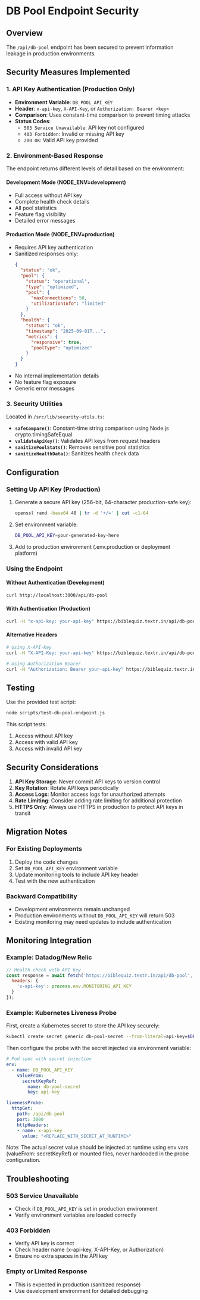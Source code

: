 # DB Pool Endpoint Security

## Overview
The `/api/db-pool` endpoint has been secured to prevent information leakage in production environments.

## Security Measures Implemented

### 1. API Key Authentication (Production Only)
- **Environment Variable**: `DB_POOL_API_KEY`
- **Header**: `x-api-key`, `X-API-Key`, or `Authorization: Bearer <key>`
- **Comparison**: Uses constant-time comparison to prevent timing attacks
- **Status Codes**:
  - `503 Service Unavailable`: API key not configured
  - `403 Forbidden`: Invalid or missing API key
  - `200 OK`: Valid API key provided

### 2. Environment-Based Response
The endpoint returns different levels of detail based on the environment:

#### Development Mode (NODE_ENV=development)
- Full access without API key
- Complete health check details
- All pool statistics
- Feature flag visibility
- Detailed error messages

#### Production Mode (NODE_ENV=production)
- Requires API key authentication
- Sanitized responses only:
  ```json
  {
    "status": "ok",
    "pool": {
      "status": "operational",
      "type": "optimized",
      "pool": {
        "maxConnections": 50,
        "utilizationInfo": "limited"
      }
    },
    "health": {
      "status": "ok",
      "timestamp": "2025-09-01T...",
      "metrics": {
        "responsive": true,
        "poolType": "optimized"
      }
    }
  }
  ```
- No internal implementation details
- No feature flag exposure
- Generic error messages

### 3. Security Utilities
Located in `/src/lib/security-utils.ts`:

- **`safeCompare()`**: Constant-time string comparison using Node.js crypto.timingSafeEqual
- **`validateApiKey()`**: Validates API keys from request headers
- **`sanitizePoolStats()`**: Removes sensitive pool statistics
- **`sanitizeHealthData()`**: Sanitizes health check data

## Configuration

### Setting Up API Key (Production)
1. Generate a secure API key (256-bit, 64-character production-safe key):
   ```bash
   openssl rand -base64 48 | tr -d '+/=' | cut -c1-64
   ```

2. Set environment variable:
   ```bash
   DB_POOL_API_KEY=your-generated-key-here
   ```

3. Add to production environment (.env.production or deployment platform)

### Using the Endpoint

#### Without Authentication (Development)
```bash
curl http://localhost:3000/api/db-pool
```

#### With Authentication (Production)
```bash
curl -H "x-api-key: your-api-key" https://biblequiz.textr.in/api/db-pool
```

#### Alternative Headers
```bash
# Using X-API-Key
curl -H "X-API-Key: your-api-key" https://biblequiz.textr.in/api/db-pool

# Using Authorization Bearer
curl -H "Authorization: Bearer your-api-key" https://biblequiz.textr.in/api/db-pool
```

## Testing
Use the provided test script:
```bash
node scripts/test-db-pool-endpoint.js
```

This script tests:
1. Access without API key
2. Access with valid API key
3. Access with invalid API key

## Security Considerations

1. **API Key Storage**: Never commit API keys to version control
2. **Key Rotation**: Rotate API keys periodically
3. **Access Logs**: Monitor access logs for unauthorized attempts
4. **Rate Limiting**: Consider adding rate limiting for additional protection
5. **HTTPS Only**: Always use HTTPS in production to protect API keys in transit

## Migration Notes

### For Existing Deployments
1. Deploy the code changes
2. Set `DB_POOL_API_KEY` environment variable
3. Update monitoring tools to include API key header
4. Test with the new authentication

### Backward Compatibility
- Development environments remain unchanged
- Production environments without `DB_POOL_API_KEY` will return 503
- Existing monitoring may need updates to include authentication

## Monitoring Integration

### Example: Datadog/New Relic
```javascript
// Health check with API key
const response = await fetch('https://biblequiz.textr.in/api/db-pool', {
  headers: {
    'x-api-key': process.env.MONITORING_API_KEY
  }
});
```

### Example: Kubernetes Liveness Probe

First, create a Kubernetes secret to store the API key securely:
```bash
kubectl create secret generic db-pool-secret --from-literal=api-key=$DB_POOL_API_KEY
```

Then configure the probe with the secret injected via environment variable:
```yaml
# Pod spec with secret injection
env:
  - name: DB_POOL_API_KEY
    valueFrom:
      secretKeyRef:
        name: db-pool-secret
        key: api-key

livenessProbe:
  httpGet:
    path: /api/db-pool
    port: 3000
    httpHeaders:
    - name: x-api-key
      value: "<REPLACE_WITH_SECRET_AT_RUNTIME>"
```
Note: The actual secret value should be injected at runtime using env vars (valueFrom: secretKeyRef) or mounted files, never hardcoded in the probe configuration.

## Troubleshooting

### 503 Service Unavailable
- Check if `DB_POOL_API_KEY` is set in production environment
- Verify environment variables are loaded correctly

### 403 Forbidden
- Verify API key is correct
- Check header name (x-api-key, X-API-Key, or Authorization)
- Ensure no extra spaces in the API key

### Empty or Limited Response
- This is expected in production (sanitized response)
- Use development environment for detailed debugging